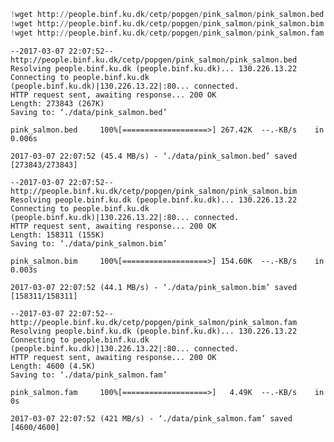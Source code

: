 

```python
!wget http://people.binf.ku.dk/cetp/popgen/pink_salmon/pink_salmon.bed --directory-prefix ./data
!wget http://people.binf.ku.dk/cetp/popgen/pink_salmon/pink_salmon.bim --directory-prefix ./data
!wget http://people.binf.ku.dk/cetp/popgen/pink_salmon/pink_salmon.fam --directory-prefix ./data
```

    --2017-03-07 22:07:52--  http://people.binf.ku.dk/cetp/popgen/pink_salmon/pink_salmon.bed
    Resolving people.binf.ku.dk (people.binf.ku.dk)... 130.226.13.22
    Connecting to people.binf.ku.dk (people.binf.ku.dk)|130.226.13.22|:80... connected.
    HTTP request sent, awaiting response... 200 OK
    Length: 273843 (267K)
    Saving to: ‘./data/pink_salmon.bed’
    
    pink_salmon.bed     100%[===================>] 267.42K  --.-KB/s    in 0.006s  
    
    2017-03-07 22:07:52 (45.4 MB/s) - ‘./data/pink_salmon.bed’ saved [273843/273843]
    
    --2017-03-07 22:07:52--  http://people.binf.ku.dk/cetp/popgen/pink_salmon/pink_salmon.bim
    Resolving people.binf.ku.dk (people.binf.ku.dk)... 130.226.13.22
    Connecting to people.binf.ku.dk (people.binf.ku.dk)|130.226.13.22|:80... connected.
    HTTP request sent, awaiting response... 200 OK
    Length: 158311 (155K)
    Saving to: ‘./data/pink_salmon.bim’
    
    pink_salmon.bim     100%[===================>] 154.60K  --.-KB/s    in 0.003s  
    
    2017-03-07 22:07:52 (44.1 MB/s) - ‘./data/pink_salmon.bim’ saved [158311/158311]
    
    --2017-03-07 22:07:52--  http://people.binf.ku.dk/cetp/popgen/pink_salmon/pink_salmon.fam
    Resolving people.binf.ku.dk (people.binf.ku.dk)... 130.226.13.22
    Connecting to people.binf.ku.dk (people.binf.ku.dk)|130.226.13.22|:80... connected.
    HTTP request sent, awaiting response... 200 OK
    Length: 4600 (4.5K)
    Saving to: ‘./data/pink_salmon.fam’
    
    pink_salmon.fam     100%[===================>]   4.49K  --.-KB/s    in 0s      
    
    2017-03-07 22:07:52 (421 MB/s) - ‘./data/pink_salmon.fam’ saved [4600/4600]
    



```python

```
